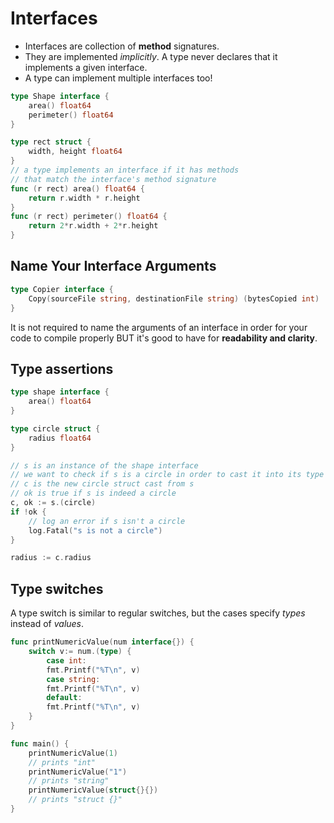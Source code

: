 # Interfaces

- Interfaces are collection of **method** signatures.
- They are implemented _implicitly_. A type never declares that it implements a given interface.
- A type can implement multiple interfaces too!

```go
type Shape interface {
    area() float64
    perimeter() float64
}

type rect struct {
    width, height float64
}
// a type implements an interface if it has methods
// that match the interface's method signature
func (r rect) area() float64 {
    return r.width * r.height
}
func (r rect) perimeter() float64 {
    return 2*r.width + 2*r.height
}
```

## Name Your Interface Arguments

```go
type Copier interface {
    Copy(sourceFile string, destinationFile string) (bytesCopied int)
}
```

It is not required to name the arguments of an interface in order for your code to compile properly BUT it's good to have for **readability and clarity**.

## Type assertions

```go
type shape interface {
    area() float64
}

type circle struct {
    radius float64
}

// s is an instance of the shape interface
// we want to check if s is a circle in order to cast it into its type
// c is the new circle struct cast from s
// ok is true if s is indeed a circle
c, ok := s.(circle)
if !ok {
    // log an error if s isn't a circle
    log.Fatal("s is not a circle")
}

radius := c.radius
```

## Type switches

A type switch is similar to regular switches, but the cases specify _types_ instead of _values_.

```go
func printNumericValue(num interface{}) {
    switch v:= num.(type) {
        case int:
        fmt.Printf("%T\n", v)
        case string:
        fmt.Printf("%T\n", v)
        default:
        fmt.Printf("%T\n", v)
    }
}

func main() {
    printNumericValue(1)
    // prints "int"
    printNumericValue("1")
    // prints "string"
    printNumericValue(struct{}{})
    // prints "struct {}"
}
```
